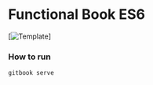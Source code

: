 # Functional Book ES6

[![Template](https://github.com/BjoernSchotte/gitbook-template)]

### How to run 
`gitbook serve`
